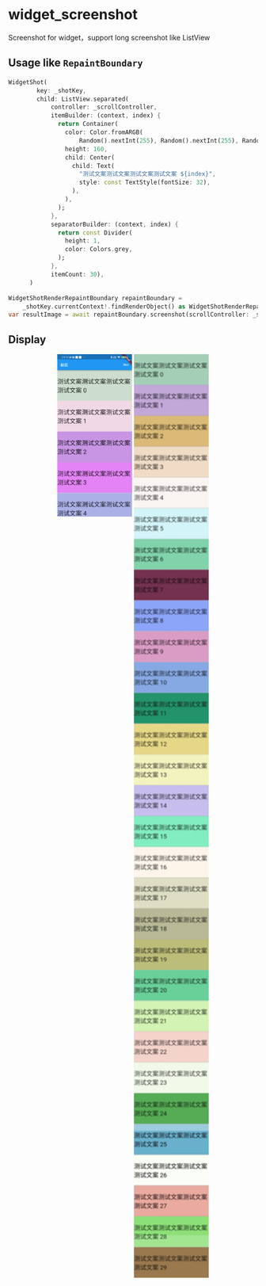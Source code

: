 # widget_screenshot

Screenshot for widget，support long screenshot like ListView  

## Usage like `RepaintBoundary`

```dart
WidgetShot(
        key: _shotKey,
        child: ListView.separated(
            controller: _scrollController,
            itemBuilder: (context, index) {
              return Container(
                color: Color.fromARGB(
                    Random().nextInt(255), Random().nextInt(255), Random().nextInt(255), Random().nextInt(255)),
                height: 160,
                child: Center(
                  child: Text(
                    "测试文案测试文案测试文案测试文案 ${index}",
                    style: const TextStyle(fontSize: 32),
                  ),
                ),
              );
            },
            separatorBuilder: (context, index) {
              return const Divider(
                height: 1,
                color: Colors.grey,
              );
            },
            itemCount: 30),
      )
```

```dart
WidgetShotRenderRepaintBoundary repaintBoundary =
    _shotKey.currentContext!.findRenderObject() as WidgetShotRenderRepaintBoundary;
var resultImage = await repaintBoundary.screenshot(scrollController: _scrollController,pixelRatio: 1);
```

## Display

<div align="center">
<img src="./display/demo.png" width="30%" align="top">

<img src="./display/long_shot.png" width="30%">

</div>
